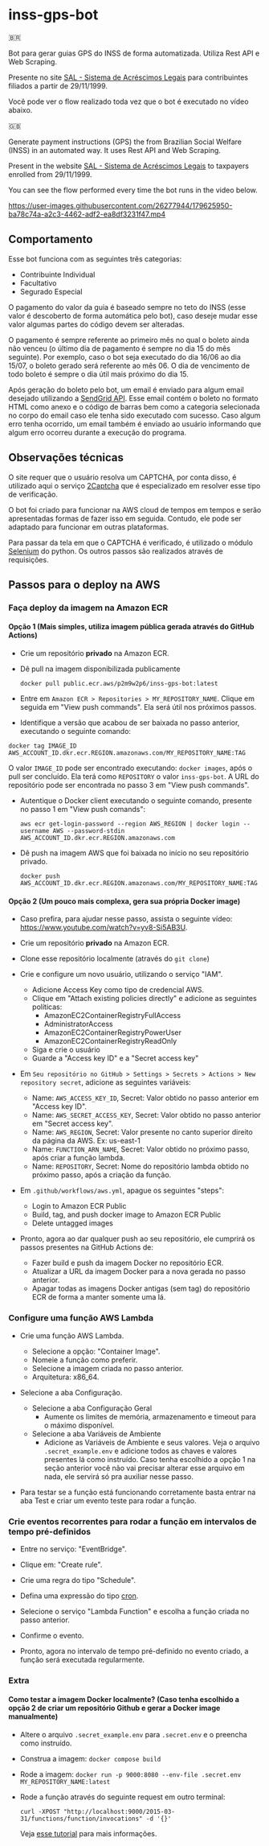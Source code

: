 # inss-gps-bot

🇧🇷

Bot para gerar guias GPS do INSS de forma automatizada. Utiliza Rest API e Web Scraping.

Presente no site [SAL - Sistema de Acréscimos Legais](http://sal.receita.fazenda.gov.br/PortalSalInternet/faces/pages/calcContribuicoesCI/filiadosApos/selecionarOpcoesCalculoApos.xhtml) para contribuintes filiados a partir de 29/11/1999.

Você pode ver o flow realizado toda vez que o bot é executado no vídeo abaixo.

🇬🇧

Generate payment instructions (GPS) the from Brazilian Social Welfare (INSS) in an automated way. It uses Rest API and Web Scraping.

Present in the website [SAL - Sistema de Acréscimos Legais](http://sal.receita.fazenda.gov.br/PortalSalInternet/faces/pages/calcContribuicoesCI/filiadosApos/selecionarOpcoesCalculoApos.xhtml) to taxpayers enrolled from 29/11/1999.

You can see the flow performed every time the bot runs in the video below.

https://user-images.githubusercontent.com/26277944/179625950-ba78c74a-a2c3-4462-adf2-ea8df3231f47.mp4

## Comportamento

Esse bot funciona com as seguintes três categorias:

- Contribuinte Individual
- Facultativo
- Segurado Especial

O pagamento do valor da guia é baseado sempre no teto do INSS (esse valor é descoberto de forma automática pelo bot), caso deseje mudar esse valor algumas partes do código devem ser alteradas.

O pagamento é sempre referente ao primeiro mês no qual o boleto ainda não venceu (o último dia de pagamento é sempre no dia 15 do mês seguinte). Por exemplo, caso o bot seja executado do dia 16/06 ao dia 15/07, o boleto gerado será referente ao mês 06. O dia de vencimento de todo boleto é sempre o dia útil mais próximo do dia 15.

Após geração do boleto pelo bot, um email é enviado para algum email desejado utilizando a [SendGrid API](https://docs.sendgrid.com/pt-br/for-developers/sending-email/api-getting-started). Esse email contém o boleto no formato HTML como anexo e o código de barras bem como a categoria selecionada no corpo do email caso ele tenha sido executado com sucesso. Caso algum erro tenha ocorrido, um email também é enviado ao usuário informando que algum erro ocorreu durante a execução do programa.

## Observações técnicas

O site requer que o usuário resolva um CAPTCHA, por conta disso, é utilizado aqui o serviço [2Captcha](https://2captcha.com/) que é especializado em resolver esse tipo de verificação.

O bot foi criado para funcionar na AWS cloud de tempos em tempos e serão apresentadas formas de fazer isso em seguida. Contudo, ele pode ser adaptado para funcionar em outras plataformas.

Para passar da tela em que o CAPTCHA é verificado, é utilizado o módulo [Selenium](https://selenium-python.readthedocs.io/) do python. Os outros passos são realizados através de requisições.

## Passos para o deploy na AWS

### Faça deploy da imagem na Amazon ECR

#### Opção 1 (Mais simples, utiliza imagem pública gerada através do GitHub Actions)

- Crie um repositório **privado** na Amazon ECR.

- Dê pull na imagem disponibilizada publicamente

  `docker pull public.ecr.aws/p2m9w2p6/inss-gps-bot:latest`

- Entre em `Amazon ECR > Repositories > MY_REPOSITORY_NAME`. Clique em seguida em "View push commands". Ela será útil nos próximos passos.

- Identifique a versão que acabou de ser baixada no passo anterior, executando o seguinte comando:

`docker tag IMAGE_ID AWS_ACCOUNT_ID.dkr.ecr.REGION.amazonaws.com/MY_REPOSITORY_NAME:TAG`

O valor `IMAGE_ID` pode ser encontrado executando: `docker images`, após o pull ser concluído. Ela terá como `REPOSITORY` o valor `inss-gps-bot`. A URL do repositório pode ser encontrada no passo 3 em "View push commands".

- Autentique o Docker client executando o seguinte comando, presente no passo 1 em "View push comands":

  `aws ecr get-login-password --region AWS_REGION | docker login --username AWS --password-stdin AWS_ACCOUNT_ID.dkr.ecr.REGION.amazonaws.com`

- Dê push na imagem AWS que foi baixada no início no seu repositório privado.

  `docker push AWS_ACCOUNT_ID.dkr.ecr.REGION.amazonaws.com/MY_REPOSITORY_NAME:TAG`

#### Opção 2 (Um pouco mais complexa, gera sua própria Docker image)

- Caso prefira, para ajudar nesse passo, assista o seguinte vídeo: https://www.youtube.com/watch?v=yv8-Si5AB3U.

- Crie um repositório **privado** na Amazon ECR.

- Clone esse repositório localmente (através do `git clone`)

- Crie e configure um novo usuário, utilizando o serviço "IAM".
  - Adicione Access Key como tipo de credencial AWS.
  - Clique em "Attach existing policies directly" e adicione as seguintes políticas:
    - AmazonEC2ContainerRegistryFullAccess
    - AdministratorAccess
    - AmazonEC2ContainerRegistryPowerUser
    - AmazonEC2ContainerRegistryReadOnly
  - Siga e crie o usuário
  - Guarde a "Access key ID" e a "Secret access key"
- Em `Seu repositório no GitHub > Settings > Secrets > Actions > New repository secret`, adicione as seguintes variáveis:

  - Name: `AWS_ACCESS_KEY_ID`, Secret: Valor obtido no passo anterior em "Access key ID".
  - Name: `AWS_SECRET_ACCESS_KEY`, Secret: Valor obtido no passo anterior em "Secret access key".
  - Name: `AWS_REGION`, Secret: Valor presente no canto superior direito da página da AWS. Ex: us-east-1
  - Name: `FUNCTION_ARN_NAME`, Secret: Valor obtido no próximo passo, após criar a função lambda.
  - Name: `REPOSITORY`, Secret: Nome do repositório lambda obtido no próximo passo, após a criação da função.

- Em `.github/workflows/aws.yml`, apague os seguintes "steps":

  - Login to Amazon ECR Public
  - Build, tag, and push docker image to Amazon ECR Public
  - Delete untagged images

- Pronto, agora ao dar qualquer push ao seu repositório, ele cumprirá os passos presentes na GitHub Actions de:
  - Fazer build e push da imagem Docker no repositório ECR.
  - Atualizar a URL da imagem Docker para a nova gerada no passo anterior.
  - Apagar todas as imagens Docker antigas (sem tag) do repositório ECR de forma a manter somente uma lá.

### Configure uma função AWS Lambda

- Crie uma função AWS Lambda.

  - Selecione a opção: "Container Image".
  - Nomeie a função como preferir.
  - Selecione a imagem criada no passo anterior.
  - Arquitetura: x86_64.

- Selecione a aba Configuração.

  - Selecione a aba Configuração Geral
    - Aumente os limites de memória, armazenamento e timeout para o máximo disponível.
  - Selecione a aba Variáveis de Ambiente
    - Adicione as Variáveis de Ambiente e seus valores. Veja o arquivo `.secret_example.env` e adicione todos as chaves e valores presentes lá como instruído. Caso tenha escolhido a opção 1 na seção anterior você não vai precisar alterar esse arquivo em nada, ele servirá só pra auxiliar nesse passo.

- Para testar se a função está funcionando corretamente basta entrar na aba Test e criar um evento teste para rodar a função.

### Crie eventos recorrentes para rodar a função em intervalos de tempo pré-definidos

- Entre no serviço: "EventBridge".

- Clique em: "Create rule".

- Crie uma regra do tipo "Schedule".

- Defina uma expressão do tipo [cron](https://docs.aws.amazon.com/AmazonCloudWatch/latest/events/ScheduledEvents.html).

- Selecione o serviço "Lambda Function" e escolha a função criada no passo anterior.

- Confirme o evento.

- Pronto, agora no intervalo de tempo pré-definido no evento criado, a função será executada regularmente.

### Extra

#### Como testar a imagem Docker localmente? (Caso tenha escolhido a opção 2 de criar um repositório Github e gerar a Docker image manualmente)

- Altere o arquivo `.secret_example.env` para `.secret.env` e o preencha como instruído.
- Construa a imagem: `docker compose build`
- Rode a imagem: `docker run -p 9000:8080 --env-file .secret.env MY_REPOSITORY_NAME:latest`
- Rode a função através do seguinte request em outro terminal:

  `curl -XPOST "http://localhost:9000/2015-03-31/functions/function/invocations" -d '{}'`

  Veja [esse tutorial](https://docs.aws.amazon.com/lambda/latest/dg/images-test.html) para mais informações.
